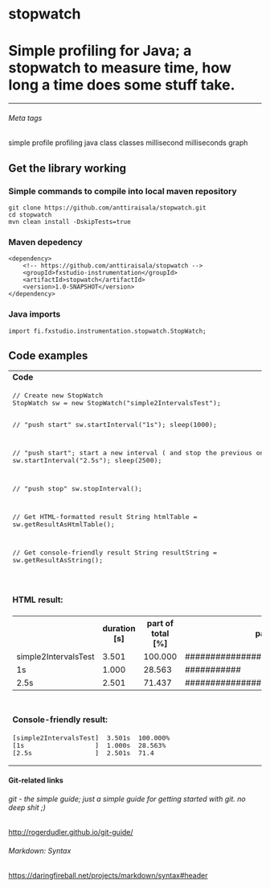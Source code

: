 # stopwatch
# Simple profiling for Java; a stopwatch to measure time, how long a time does some stuff take.

<hr/>

###### Meta tags
simple profile profiling java class classes millisecond milliseconds graph

## Get the library working

### Simple commands to compile into local maven repository

    git clone https://github.com/anttiraisala/stopwatch.git
    cd stopwatch
    mvn clean install -DskipTests=true

### Maven depedency

    <dependency>
        <!-- https://github.com/anttiraisala/stopwatch -->
        <groupId>fxstudio-instrumentation</groupId>
        <artifactId>stopwatch</artifactId>
        <version>1.0-SNAPSHOT</version>
    </dependency>

### Java imports

    import fi.fxstudio.instrumentation.stopwatch.StopWatch;

## Code examples

<table>
<tr><td>
<b>Code</b>
</td></tr>

<tr><td>
<pre>
// Create new StopWatch
StopWatch sw = new StopWatch("simple2IntervalsTest");

// "push start"
sw.startInterval("1s");
sleep(1000);

// "push start"; start a new interval ( and stop the previous one )
sw.startInterval("2.5s");
sleep(2500);

// "push stop"
sw.stopInterval();

// Get HTML-formatted result
String htmlTable = sw.getResultAsHtmlTable();

// Get console-friendly result
String resultString = sw.getResultAsString();
</pre>
</td></tr>


<tr><td>
&nbsp;
</td></tr>

<tr><td>
<b>HTML result:</b>
</td></tr>

<tr><td>
<table class='stopwatch-result'>

<tr><th/><th/><th/><th/><th class='column-border'>duration [s]</th><th class='column-border'>part of total [%]</th><th class='column-border'>part of total [%]</th></tr>



<tr class='odd-row'><td colspan='4' class='title-text'>simple2IntervalsTest<td class='column-border align-number title-number'>3.501</td><td class='column-border align-number title-number'>100.000</td><td class='column-border title-number'>########################################</td></tr>

<tr class='even-row'><td colspan='4' class='row'>1s<td class='column-border align-number'>1.000</td><td class='column-border align-number'>28.563</td><td class='column-border'>###########</td></tr>

<tr class='odd-row'><td colspan='4' class='row'>2.5s<td class='column-border align-number'>2.501</td><td class='column-border align-number'>71.437</td><td class='column-border'>#############################</td></tr>

</table>
</td></tr>

<tr><td>
&nbsp;
</td></tr>


<tr><td>
<b>Console-friendly result:</b>
</td></tr>

<tr><td>
<pre>
[simple2IntervalsTest]	3.501s	100.000%
[1s                  ]	1.000s	28.563%
[2.5s                ]	2.501s	71.4
</pre>
</td></tr>



</table>








#### Git-related links
###### git - the simple guide; just a simple guide for getting started with git. no deep shit ;)
http://rogerdudler.github.io/git-guide/
###### Markdown: Syntax
https://daringfireball.net/projects/markdown/syntax#header
